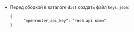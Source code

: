 - Перед сборкой в каталоге `dist` создать  файл `keys.json`:
  ```
  {
        "openrouter_api_key": "твой api ключ"
  }
  ```